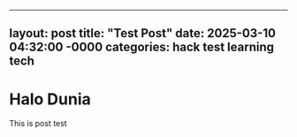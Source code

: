 ----
layout: post
title: "Test Post"
date: 2025-03-10 04:32:00 -0000
categories: hack test learning tech
---

# Halo Dunia

This is post test
